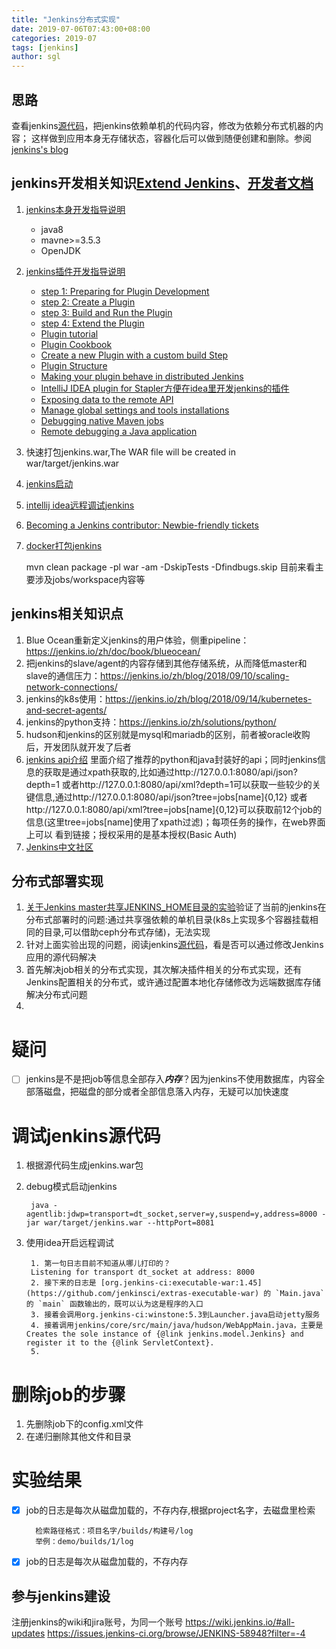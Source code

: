 ```yaml
---
title: "Jenkins分布式实现"
date: 2019-07-06T07:43:00+08:00
categories: 2019-07
tags: [jenkins]
author: sgl
---
```


思路
----
查看jenkins[源代码](https://github.com/jenkinsci/jenkins)，把jenkins依赖单机的代码内容，修改为依赖分布式机器的内容；
这样做到应用本身无存储状态，容器化后可以做到随便创建和删除。参阅[jenkins's blog](https://jenkins.io/node/)

jenkins开发相关知识[Extend Jenkins](https://wiki.jenkins.io/display/JENKINS/Extend+Jenkins)、[开发者文档](https://jenkins.io/doc/developer/)
---
1. [jenkins本身开发指导说明](https://github.com/jenkinsci/jenkins/blob/master/CONTRIBUTING.md)
    + java8
    + mavne>=3.5.3
    + OpenJDK
2. [jenkins插件开发指导说明](https://jenkins.io/doc/developer/tutorial/prepare/)
    + [step 1: Preparing for Plugin Development](https://jenkins.io/doc/developer/tutorial/prepare/)
    + [step 2: Create a Plugin](https://jenkins.io/doc/developer/tutorial/create/)
    + [step 3: Build and Run the Plugin](https://jenkins.io/doc/developer/tutorial/run/)
    + [step 4: Extend the Plugin](https://jenkins.io/doc/developer/tutorial/extend/)
    + [Plugin tutorial](https://wiki.jenkins.io/display/JENKINS/Plugin+tutorial)
    + [Plugin Cookbook](https://wiki.jenkins.io/display/JENKINS/Plugin+Cookbook)
    + [Create a new Plugin with a custom build Step](https://wiki.jenkins.io/display/JENKINS/Create+a+new+Plugin+with+a+custom+build+Step)
    + [Plugin Structure](https://wiki.jenkins.io/display/JENKINS/Plugin+Structure)
    + [Making your plugin behave in distributed Jenkins](https://wiki.jenkins.io/display/JENKINS/Making+your+plugin+behave+in+distributed+Jenkins)
    + [IntelliJ IDEA plugin for Stapler方便在idea里开发jenkins的插件](https://wiki.jenkins.io/display/JENKINS/IntelliJ+IDEA+plugin+for+Stapler)
    + [Exposing data to the remote API](https://wiki.jenkins.io/display/JENKINS/Exposing+data+to+the+remote+API)
    + [Manage global settings and tools installations](https://wiki.jenkins.io/display/JENKINS/Manage+global+settings+and+tools+installations)
    + [Debugging native Maven jobs](https://wiki.jenkins.io/display/JENKINS/Debugging+native+Maven+jobs)
    + [Remote debugging a Java application](https://stackoverflow.com/questions/975271/remote-debugging-a-java-application)
3. 快速打包jenkins.war,The WAR file will be created in war/target/jenkins.war

4. [jenkins启动](https://wiki.jenkins.io/display/JENKINS/Starting+and+Accessing+Jenkins)
5. [intellij idea远程调试jenkins](http://blog.nsfocus.net/intellij-idea-remote-debugging-jenkins/)
6. [Becoming a Jenkins contributor: Newbie-friendly tickets](https://jenkins.io/blog/2019/05/30/becoming-contributor-newbie-tickets/)
7. [docker打包jenkins](https://jenkins.io/zh/blog/2018/10/16/custom-war-packager/)
    
    mvn clean package -pl war -am -DskipTests -Dfindbugs.skip
目前来看主要涉及jobs/workspace内容等

jenkins相关知识点
---
1. Blue Ocean重新定义jenkins的用户体验，侧重pipeline：https://jenkins.io/zh/doc/book/blueocean/
2. 把jenkins的slave/agent的内容存储到其他存储系统，从而降低master和slave的通信压力：https://jenkins.io/zh/blog/2018/09/10/scaling-network-connections/
3. jenkins的k8s使用：https://jenkins.io/zh/blog/2018/09/14/kubernetes-and-secret-agents/ 
4. jenkins的python支持：https://jenkins.io/zh/solutions/python/
5. hudson和jenkins的区别就是mysql和mariadb的区别，前者被oracle收购后，开发团队就开发了后者
6. [jenkins api介绍](https://wiki.jenkins.io/display/JENKINS/Remote+access+API#space-menu-link-content)
    里面介绍了推荐的python和java封装好的api；同时jenkins信息的获取是通过xpath获取的,比如通过http://127.0.0.1:8080/api/json?depth=1
    或者http://127.0.0.1:8080/api/xml?depth=1可以获取一些较少的关键信息,通过http://127.0.0.1:8080/api/json?tree=jobs[name]{0,12}
    或者http://127.0.0.1:8080/api/xml?tree=jobs[name]{0,12}可以获取前12个job的信息(这里tree=jobs[name]使用了xpath过滤)；每项任务的操作，在web界面上可以
    看到链接；授权采用的是基本授权(Basic Auth)
7. [Jenkins中文社区](https://jenkins-zh.cn)    

分布式部署实现
-----
1. [关于Jenkins master共享JENKINS_HOME目录的实验](https://jenkins-zh.cn/wechat/articles/2019/04/2019-04-23-jenkins-master-shared-home/)验证了当前的jenkins在
分布式部署时的问题:通过共享强依赖的单机目录(k8s上实现多个容器挂载相同的目录,可以借助ceph分布式存储)，无法实现
2. 针对上面实验出现的问题，阅读jenkins[源代码](https://github.com/jenkinsci/jenkins)，看是否可以通过修改Jenkins应用的源代码解决
3. 首先解决job相关的分布式实现，其次解决插件相关的分布式实现，还有Jenkins配置相关的分布式，或许通过配置本地化存储修改为远端数据库存储解决分布式问题
4. 


疑问
===
- [ ] jenkins是不是把job等信息全部存入***内存***？因为jenkins不使用数据库，内容全部落磁盘，把磁盘的部分或者全部信息落入内存，无疑可以加快速度

调试jenkins源代码
====
1. 根据源代码生成jenkins.war包
2. debug模式启动jenkins

        java -agentlib:jdwp=transport=dt_socket,server=y,suspend=y,address=8000 -jar war/target/jenkins.war --httpPort=8081

3. 使用idea开启远程调试
        
        1. 第一句日志目前不知道从哪儿打印的？
        Listening for transport dt_socket at address: 8000
        2. 接下来的日志是 [org.jenkins-ci:executable-war:1.45](https://github.com/jenkinsci/extras-executable-war) 的 `Main.java` 的 `main` 函数输出的，既可以认为这是程序的入口
        3. 接着会调用org.jenkins-ci:winstone:5.3到Launcher.java启动jetty服务
        4. 接着调用jenkins/core/src/main/java/hudson/WebAppMain.java，主要是Creates the sole instance of {@link jenkins.model.Jenkins} and register it to the {@link ServletContext}.
        5. 

删除job的步骤
====
1. 先删除job下的config.xml文件
2. 在递归删除其他文件和目录        

实验结果
===
- [x] job的日志是每次从磁盘加载的，不存内存,根据project名字，去磁盘里检索
    
        检索路径格式：项目名字/builds/构建号/log
        举例：demo/builds/1/log
    
- [x] job的日志是每次从磁盘加载的，不存内存


参与jenkins建设
-----
注册jenkins的wiki和jira账号，为同一个账号
https://wiki.jenkins.io/#all-updates
https://issues.jenkins-ci.org/browse/JENKINS-58948?filter=-4